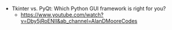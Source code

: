 - Tkinter vs. PyQt: Which Python GUI framework is right for you?
  - https://www.youtube.com/watch?v=Dby5jRoENlI&ab_channel=AlanDMooreCodes